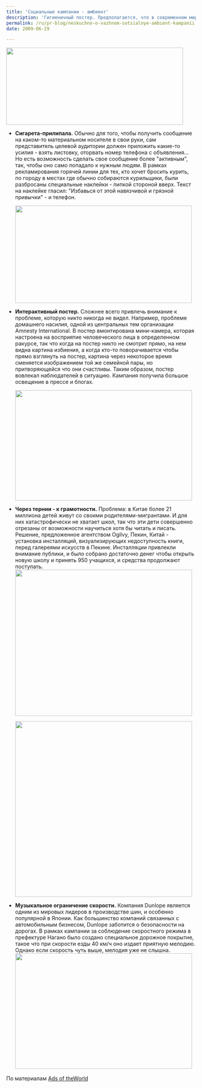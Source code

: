 ```yaml
---
title: 'Социальные кампании - амбиент'
description: 'Гигиеничный постер. Предполагается, что в современном мире все люди обладают необходимым набором базовых навыков заботы о своем здоровье и личной гигиены. Но если бы это было так, не создавались бы все новые программы по распространению информации например, о мытье рук после посещения туалета. Одна из таких кампаний разработана агентством Grey Group, Хошмин, Вьетнам, для программы "За санитарию и гигиену" Мирового Банка, и министерства здравоохранения Вьетнама. Агентство рассудило, что просто разместить призыв мыть руки недостаточно - нужно обеспечить возможность для этого. Агентство разработало специальные мыльные постеры - обе стороны бумаги покрыты мылом, и можно оторвать кусочек и использовать как обычное мыло.'
permalink: /ru/pr-blog/neskuchno-o-vazhnom-sotsialnye-ambient-kampanii
date: 2009-06-29

---
```


<img src="{{ site.assets }}/upload/Soap-Paper_WHO-LR.jpg" alt="" class="post__img" width="470" height="205">

<ul>
<li><strong>Сигарета-прилипала.</strong> Обычно для того, чтобы получить сообщение на каком-то материальном носителе в свои руки, сам представитель целевой аудитории должен приложить какие-то усилия - взять листовку, оторвать номер телефона с объявления... Но есть возможность сделать свое сообщение более "активным", так, чтобы оно само попадало к нужным людям. В рамках рекламирования горячей линии для тех, кто хочет бросить курить, по городу в местах где обычно собираются курильщики, были разбросаны специальные наклейки - липкой стороной вверх. Текст на наклейке гласил: "Избавься от этой навязчивой и грязной привычки" - и телефон.

<img src="{{ site.assets }}/upload/smokersticker.jpg" alt="" class="post__img" width="469" height="259"></li>
<li><strong>Интерактивный постер.</strong> Сложнее всего привлечь внимание к проблеме, которую никто никогда не видел. Например, проблеме домашнего насилия, одной из центральных тем организации Amnesty International. В постер вмонтирована мини-камера, которая настроена на восприятие человеческого лица в определенном ракурсе, так что когда на постер никто не смотрит прямо, на нем видна картина избиения, а когда кто-то поворачивается чтобы прямо взглянуть на постер, картина через некоторое время сменяется изображением той же семейной пары, но притворяющейся что они счастливы. Таким образом, постер вовлекал наблюдателей в ситуацию. Кампания получила большое освещение в прессе и блогах.

<img src="{{ site.assets }}/upload/amnestycamera.jpg" alt="" class="post__img" width="470" height="293"></li>
<li><strong>Через тернии - к грамотности.</strong> Проблема: в Китае более 21 миллиона детей живут со своими родителями-мигрантами. И для них катастрофически не хватает школ, так что эти дети совершенно отрезаны от возможности научиться хотя бы читать и писать. Решение, предложенное агентством Ogilvy, Пекин, Китай - установка инсталляций, визуализирующих недоступность книги, перед галереями искусств в Пекине. Инсталляции привлекли внимание публики, и было собрано достаточно денег чтобы открыть новую школу и принять 950 учащихся, и средства продолжают поступать.

<img src="{{ site.assets }}/upload/citizenbarbedwire.jpg" alt="" class="post__img" width="470" height="389">

<img src="{{ site.assets }}/upload/citizenglass.jpg" alt="" class="post__img" width="470" height="467"></li>
<li><strong>Музыкальное ограничение скорости.</strong> Компания Dunlope является одним из мировых лидеров в производстве шин, и особенно популярной в Японии. Как большинство компаний связанных с автомобильным бизнесом, Dunlope заботится о безопасности на дорогах. В рамках кампании за соблюдение скоростного режима в префектуре Нагано было создано специальное дорожное покрытие, такое что при скорости езды 40 км/ч оно издает приятную мелодию. Однако если скорость чуть выше, мелодия уже не слышна.

<img src="{{ site.assets }}/upload/dunlopmelodyroad.jpg" alt="" class="post__img" width="470" height="307">

 </li>
</ul>

По материалам <a href="http://www.adsoftheworld.com">Ads of theWorld</a>

